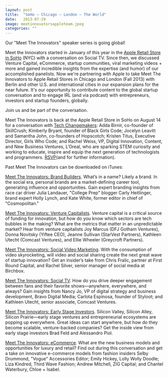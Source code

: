 ```yaml
---
layout: post
title:  "SoHo – Chicago – London – The World"
date:   2013-07-29
image: meetinnovatorsappleteam.jpeg
categories: ""
---
```


Our "Meet The Innovators" speaker series is going global!

Meet the Innovators started in January of this year in the [Apple Retail Store in SoHo](http://www.apple.com/retail/soho/) (NYC) with a conversation on Social TV. Since then, we discussed Venture Capital, eCommerce, startup communities, viral marketing videos + more and gained incredible insights from the expertise (and humor) of our accomplished panelists. Now we're partnering with Apple to take Meet The Innovators to Apple Retail Stores in Chicago and London (Fall 2013) with Berlin and other U.S. and international cities in our expansion plans for the near future. It's our opportunity to contribute content to the global startup conversation and to engage IRL (and via podcast) with entrepreneurs, investors and startup founders, globally.

 

Join us and be part of the conversation.

Meet The Innovators is back at the Apple Retail Store in SoHo on August 14 for a conversation with [Tech Changemakers](http://www.eventbrite.com/e/meet-the-innovators-tech-changemakers-tickets-6281320599): Adda Birnir, co-founder of SkillCrush; Kimberly Bryant, founder of Black Girls Code; Jocelyn Leavitt and Samantha John, co-founders of Hopscotch; Kristen Titus, Executive Director, Girls Who Code; and Rachel Weiss, VP, Digital Innovation, Content, and New Business Ventures, L’Oreal, who are sparking STEM curiosity and working to educate, inspire and equip the next generation of technologists and programmers. [RSVP](http://www.eventbrite.com/e/meet-the-innovators-tech-changemakers-tickets-6281320599)(and for further information).

 

Past Meet The Innovators can be downloaded on iTunes:

[Meet The Innovators: Brand Builders](https://itunes.apple.com/ca/podcast/meet-innovators-brand-builders/id677548804?mt=2). What’s in a name? Likely a brand. In the social era, personal brands are a market-defining career tool, generating influence and opportunities. Gain expert branding insights from race car driver Julia Landauer, "College Prep" blogger Carly Heitlinger, brand expert Holly Lynch, and Kate White, former editor in chief of "Cosmopolitan."

 

[Meet The Innovators: Venture Capitalists](https://itunes.apple.com/ca/podcast/venture-capitalists-meet-innovators/id652220882?mt=2). Venture capital is a critical source of funding for innovation, but how do you know which sectors are tech bubbles in the making? What are the metrics that matter in an unpredictable market? Hear from venture capitalists Joy Marcus (DFJ Gotham Ventures), Donna Novitsky (Yiftee CEO), Jeanne Sullivan (StarVest Partners), Kathleen Utecht (Comcast Ventures), and Ellie Wheeler (Greycroft Partners).

 

[Meet The Innovators: Social Video Marketing](https://itunes.apple.com/ca/podcast/meet-innovators-social-video/id619522872?mt=2). With the consumption of video skyrocketing, will video and social sharing create the next great wave of startup innovation? Get an insider’s take from Chris Fralic, partner at First Round Capital, and Rachel Silver, senior manager of social media at Birchbox.

 

[Meet The Innovators: Social TV](https://itunes.apple.com/ca/podcast/social-tv-meet-the-innovators/id602342208?mt=2). How do you drive deeper engagement between fans and their favorite shows—anywhere, everywhere, and always? Gain insights from Nancy Jo, VP of digital strategy and business development, Bravo Digital Media; Carlota Espinosa, founder of Styloot; and Kathleen Utecht, senior associate, Comcast Ventures.

 

[Meet The Innovators: Early Stage Investors](https://itunes.apple.com/ca/podcast/meet-innovators-early-stage/id641676718?mt=2). Silicon Valley, Silicon Alley, Silicon Prairie—early stage ventures and entrepreneurial ecosystems are popping up everywhere. Great ideas can start anywhere, but how do they become scalable, venture-backed companies? Get the inside view from early stage investors Brad Feld and Alessandro Piol.

 

[Meet The Innovators: eCommerce](https://itunes.apple.com/ca/podcast/meet-innovators-e-commerce/id663433839?mt=2). What are the new business models and opportunities for luxury and retail? Find out during this conversation and get a take on innovative e-commerce models from fashion insiders Selby Drummond, "Vogue" Accessories Editor; Emily Hickey, Lolly Wolly Doodle; Liza Kindred, Third Wave Fashion; Andrew Mitchell, ZIG Capital; and Chantel Waterbury, Chloe + Isabel. 


